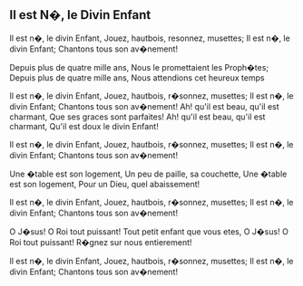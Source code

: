 ## Il est N�, le Divin Enfant

Il est n�, le divin Enfant,
Jouez, hautbois, resonnez, musettes;
Il est n�, le divin Enfant;
Chantons tous son av�nement!

Depuis plus de quatre mille ans,
Nous le promettaient
les Proph�tes;
Depuis plus de quatre mille ans,
Nous attendions
cet heureux temps

Il est n�, le divin Enfant,
Jouez, hautbois, r�sonnez, musettes;
Il est n�, le divin Enfant;
Chantons tous son av�nement!
Ah! qu'il est beau,
qu'il est charmant,
Que ses graces sont parfaites!
Ah! qu'il est beau,
qu'il est charmant,
Qu'il est doux le divin Enfant!

Il est n�, le divin Enfant,
Jouez, hautbois, r�sonnez, musettes;
Il est n�, le divin Enfant;
Chantons tous son av�nement!

Une �table est son logement,
Un peu de paille, sa couchette,
Une �table est son logement,
Pour un Dieu, quel abaissement!

Il est n�, le divin Enfant,
Jouez, hautbois, r�sonnez, musettes;
Il est n�, le divin Enfant;
Chantons tous son av�nement!

O J�sus! O Roi tout puissant!
Tout petit enfant que vous etes,
O J�sus! O Roi tout puissant!
R�gnez sur nous entierement!

Il est n�, le divin Enfant,
Jouez, hautbois, r�sonnez, musettes;
Il est n�, le divin Enfant;
Chantons tous son av�nement!
